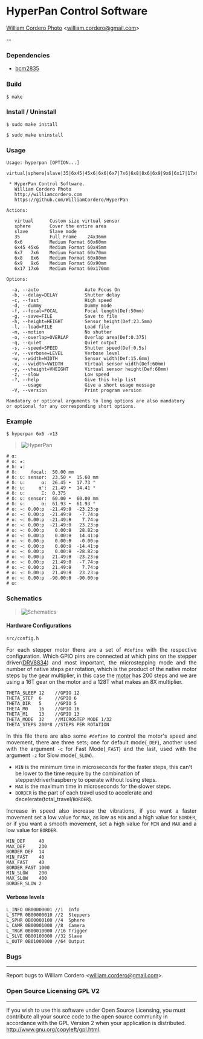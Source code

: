 # HyperPan Control Software
[William Cordero Photo](http://williamcordero.com) <[william.cordero@gmail.com](william.cordero@gmail.com)>

--
### Dependencies
- [bcm2835](http://www.airspayce.com/mikem/bcm2835/)

### Build
```
$ make
```

### Install / Uninstall
```
$ sudo make install
```
```
$ sudo make uninstall
```

### Usage
```
Usage: hyperpan [OPTION...]
            virtual|sphere|slave|35|6x45|45x6|6x6|6x7|7x6|6x8|8x6|6x9|9x6|6x17|17x6

 * HyperPan Control Software.
   William Cordero Photo
   http://williamcordero.com
   https://github.com/WilliamCordero/HyperPan

Actions:

   virtual      Custom size virtual sensor
   sphere       Cover the entire area
   slave        Slave mode
   35           Full Frame    24x36mm
   6x6          Medium Format 60x60mm
   6x45 45x6    Medium Format 60x45mm
   6x7   7x6    Medium Format 60x70mm
   6x8   8x6    Medium Format 60x80mm
   6x9   9x6    Medium Format 60x90mm
   6x17 17x6    Medium Format 60x170mm

Options:

  -a, --auto                 Auto Focus On
  -b, --delay=DELAY          Shutter delay
  -c, --fast                 High speed
  -d, --dummy                Dummy mode
  -f, --focal=FOCAL          Focal length(Def:50mm)
  -g, --save=FILE            Save to file
  -h, --height=HEIGHT        Sensor height(Def:23.5mm)
  -l, --load=FILE            Load file
  -m, --motion               No shutter
  -o, --overlap=OVERLAP      Overlap area(Def:0.375)
  -q, --quiet                Quiet output
  -s, --speed=SPEED          Shutter speed(Def:0.5s)
  -v, --verbose=LEVEL        Verbose level
  -w, --width=WIDTH          Sensor width(Def:15.6mm)
  -x, --vwidth=VWIDTH        Virtual sensor width(Def:60mm)
  -y, --vheight=VHEIGHT      Virtual sensor height(Def:60mm)
  -z, --slow                 Low speed
  -?, --help                 Give this help list
      --usage                Give a short usage message
  -V, --version              Print program version

Mandatory or optional arguments to long options are also mandatory
or optional for any corresponding short options.
```

### Example
```
$ hyperpan 6x6 -v13
```
> ![HyperPan](http://misc.williamcordero.com/zip/HyperPan_0.62.gif)
```
# α: 
# ο: ★:
# δ: ★:
# δ:     focal:  50.00 mm
# δ: υ: sensor:  23.50 •  15.60 mm
# δ: υ:      α:  26.45 •  17.73 °
# δ: υ:     α':  21.49 •  14.41 °
# δ: υ:      Ξ:  0.375
# δ: ν: sensor:  60.00 •  60.00 mm
# δ: ν:      α:  61.93 •  61.93 °
# ο: ↝: 0.00:ρ  -21.49:θ  -23.23:φ
# ο: ↝: 0.00:ρ  -21.49:θ   -7.74:φ
# ο: ↝: 0.00:ρ  -21.49:θ    7.74:φ
# ο: ↝: 0.00:ρ  -21.49:θ   23.23:φ
# ο: ↝: 0.00:ρ    0.00:θ   28.82:φ
# ο: ↝: 0.00:ρ    0.00:θ   14.41:φ
# ο: ↝: 0.00:ρ    0.00:θ   -0.00:φ
# ο: ↝: 0.00:ρ    0.00:θ  -14.41:φ
# ο: ↝: 0.00:ρ    0.00:θ  -28.82:φ
# ο: ↝: 0.00:ρ   21.49:θ  -23.23:φ
# ο: ↝: 0.00:ρ   21.49:θ   -7.74:φ
# ο: ↝: 0.00:ρ   21.49:θ    7.74:φ
# ο: ↝: 0.00:ρ   21.49:θ   23.23:φ
# ο: ↝: 0.00:ρ  -90.00:θ  -90.00:φ
# ω:
```


### Schematics
> ![Schematics](http://misc.williamcordero.com/zip/hyperpan_schematics.svg)

#### Hardware Configurations
```
src/config.h
```

<p align="justify">
For each stepper motor there are a set of <code>#define</code> with the respective configuration. Which GPIO pins are connected at which pins on the stepper driver(<a href="https://www.pololu.com/file/0J617/drv8834.pdf" target="_blank">DRV8834</a>) and most important, the microstepping mode and the number of native steps per rotation, which is the product of the native motor steps by the gear multiplier, in this case the <a href="http://www.omc-stepperonline.com/download/pdf/17HS19-2004S1.pdf" target="_blank">motor</a> has 200 steps and we are using a 16T gear on the motor and a 128T what makes an 8X multiplier.
</p>

```
THETA_SLEEP 12    //GPIO 12
THETA_STEP  6     //GPIO 6
THETA_DIR   5     //GPIO 5
THETA_M0    16    //GPIO 16
THETA_M1    13    //GPIO 13
THETA_MODE  32    //MICROSTEP MODE 1/32
THETA_STEPS 200*8 //STEPS PER ROTATION
```

<p align="justify">
In this file there are also some <code>#define</code> to control the motor's speed and movement, there are three sets; one for default mode(<code>_DEF</code>), another used with the argument <code>-c</code> for Fast Mode(<code>_FAST</code>) and the last, used with the argument <code>-z</code> for Slow mode(<code>_SLOW</code>).
</p>

- `MIN` is the minimum time in microseconds for the faster steps, this can't be lower to the time require by the combination of stepper/driver/raspberry to operate without losing steps.
- `MAX` is the maximum time in microseconds for the slower steps.
- `BORDER` is the part of each travel used to accelerate and decelerate(total_travel/`BORDER`).

<p align="justify">
Increase in speed also increase the vibrations, if you want a faster movement set a low value for <code>MAX</code>, as low as <code>MIN</code> and a high value for <code>BORDER</code>, or if you want a smooth movement, set a high value for <code>MIN</code> and <code>MAX</code> and a low value for <code>BORDER</code>.
</p>

```
MIN_DEF     40
MAX_DEF     230
BORDER_DEF  14
MIN_FAST    40
MAX_FAST    40
BORDER_FAST 1000
MIN_SLOW    200
MAX_SLOW    400
BORDER_SLOW 2
```

#### Verbose levels
```
L_INFO 0B00000001 //1  Info
L_STPR 0B00000010 //2  Steppers
L_SPHR 0B00000100 //4  Sphere
L_CAMR 0B00001000 //8  Camera
L_TRGR 0B00010000 //16 Trigger
L_SLVE 0B00100000 //32 Slave
L_OUTP 0B01000000 //64 Output
```

### Bugs
---
Report bugs to William Cordero <<william.cordero@gmail.com>>.

### Open Source Licensing GPL V2
---
If you wish to use this software under Open Source Licensing, you must contribute all your source code to the open source community in accordance with the GPL Version 2 when your application is distributed. http://www.gnu.org/copyleft/gpl.html.

